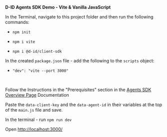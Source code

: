 **D-ID Agents SDK Demo - Vite & Vanilla JavaScript**

In the Terminal, navigate to this project folder and then run the following commands:

- `npm init`

- `npm i vite`

- `npm i @d-id/client-sdk`


In the created `package.json` file -  add the following to the `scripts` object:

- `"dev": "vite --port 3000"`

<br>

Follow the Instructions in the "Prerequisites" section in the [Agents SDK Overview Page](http://link-to-docs.com) Documentation 

Paste the `data-client-key` and the `data-agent-id` in their variables at the top of the `main.js` file and save.

In the terminal - run `npm run dev`

Open [http://localhost:3000/](http://localhost:3000/)
